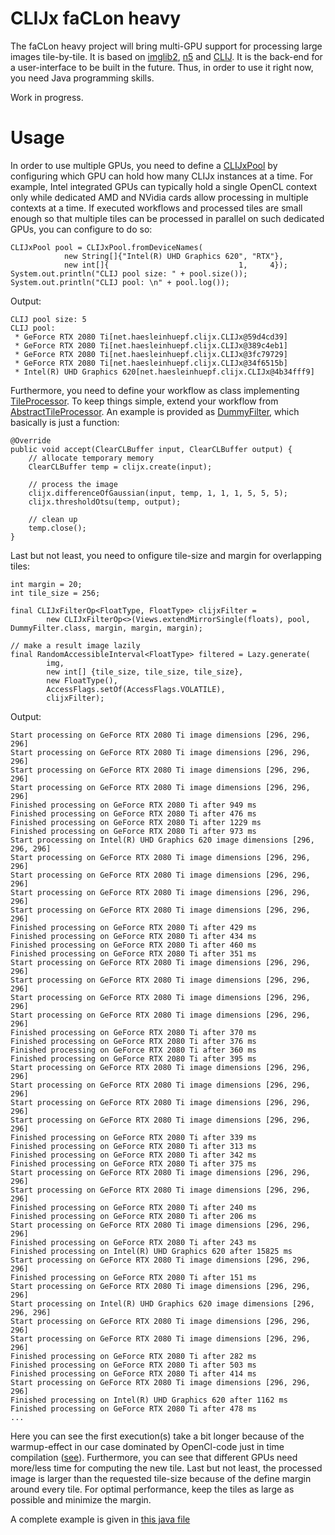 # CLIJx faCLon heavy
The faCLon heavy project will bring multi-GPU support for processing large images tile-by-tile. It is based on [imglib2](https://github.com/imglib), [n5](https://github.com/saalfeldlab/n5) and [CLIJ](https://clij.github.io).
It is the back-end for a user-interface to be built in the future. 
Thus, in order to use it right now, you need Java programming skills.

Work in progress.

# Usage
In order to use multiple GPUs, you need to define a [CLIJxPool](https://github.com/clij/clijx-faclon-heavy/blob/master/src/main/java/net/haesleinhuepf/clijx/faclonheavy/CLIJxPool.java) by configuring which GPU can hold how many CLIJx instances at a time.
For example, Intel integrated GPUs can typically hold a single OpenCL context only while dedicated AMD and NVidia cards
allow processing in multiple contexts at a time. If executed workflows and processed tiles are small enough so that 
multiple tiles can be processed in parallel on such dedicated GPUs, you can configure to do so:

```
CLIJxPool pool = CLIJxPool.fromDeviceNames(
            new String[]{"Intel(R) UHD Graphics 620", "RTX"},
            new int[]{                             1,     4});
System.out.println("CLIJ pool size: " + pool.size());
System.out.println("CLIJ pool: \n" + pool.log());
```
Output:
```
CLIJ pool size: 5
CLIJ pool: 
 * GeForce RTX 2080 Ti[net.haesleinhuepf.clijx.CLIJx@59d4cd39]
 * GeForce RTX 2080 Ti[net.haesleinhuepf.clijx.CLIJx@389c4eb1]
 * GeForce RTX 2080 Ti[net.haesleinhuepf.clijx.CLIJx@3fc79729]
 * GeForce RTX 2080 Ti[net.haesleinhuepf.clijx.CLIJx@34f6515b]
 * Intel(R) UHD Graphics 620[net.haesleinhuepf.clijx.CLIJx@4b34fff9]
```

Furthermore, you need to define your workflow as class implementing [TileProcessor](https://github.com/clij/clijx-faclon-heavy/blob/master/src/main/java/net/haesleinhuepf/clijx/faclonheavy/TileProcessor.java). 
To keep things simple, extend your workflow from [AbstractTileProcessor](https://github.com/clij/clijx-faclon-heavy/blob/master/src/main/java/net/haesleinhuepf/clijx/faclonheavy/AbstractTileProcessor.java).
An example is provided as [DummyFilter](https://github.com/clij/clijx-faclon-heavy/blob/master/src/main/java/net/haesleinhuepf/clijx/faclonheavy/implementations/DummyFilter.java), which basically is just a function:
```
@Override
public void accept(ClearCLBuffer input, ClearCLBuffer output) {
    // allocate temporary memory
    ClearCLBuffer temp = clijx.create(input);

    // process the image
    clijx.differenceOfGaussian(input, temp, 1, 1, 1, 5, 5, 5);
    clijx.thresholdOtsu(temp, output);

    // clean up
    temp.close();
}
```

Last but not least, you need to onfigure tile-size and margin for overlapping tiles:
```
int margin = 20;
int tile_size = 256;

final CLIJxFilterOp<FloatType, FloatType> clijxFilter =
        new CLIJxFilterOp<>(Views.extendMirrorSingle(floats), pool, DummyFilter.class, margin, margin, margin);

// make a result image lazily
final RandomAccessibleInterval<FloatType> filtered = Lazy.generate(
        img,
        new int[] {tile_size, tile_size, tile_size},
        new FloatType(),
        AccessFlags.setOf(AccessFlags.VOLATILE),
        clijxFilter);
```
Output:
```
Start processing on GeForce RTX 2080 Ti image dimensions [296, 296, 296]
Start processing on GeForce RTX 2080 Ti image dimensions [296, 296, 296]
Start processing on GeForce RTX 2080 Ti image dimensions [296, 296, 296]
Start processing on GeForce RTX 2080 Ti image dimensions [296, 296, 296]
Finished processing on GeForce RTX 2080 Ti after 949 ms
Finished processing on GeForce RTX 2080 Ti after 476 ms
Finished processing on GeForce RTX 2080 Ti after 1229 ms
Finished processing on GeForce RTX 2080 Ti after 973 ms
Start processing on Intel(R) UHD Graphics 620 image dimensions [296, 296, 296]
Start processing on GeForce RTX 2080 Ti image dimensions [296, 296, 296]
Start processing on GeForce RTX 2080 Ti image dimensions [296, 296, 296]
Start processing on GeForce RTX 2080 Ti image dimensions [296, 296, 296]
Start processing on GeForce RTX 2080 Ti image dimensions [296, 296, 296]
Finished processing on GeForce RTX 2080 Ti after 429 ms
Finished processing on GeForce RTX 2080 Ti after 434 ms
Finished processing on GeForce RTX 2080 Ti after 460 ms
Finished processing on GeForce RTX 2080 Ti after 351 ms
Start processing on GeForce RTX 2080 Ti image dimensions [296, 296, 296]
Start processing on GeForce RTX 2080 Ti image dimensions [296, 296, 296]
Start processing on GeForce RTX 2080 Ti image dimensions [296, 296, 296]
Start processing on GeForce RTX 2080 Ti image dimensions [296, 296, 296]
Finished processing on GeForce RTX 2080 Ti after 370 ms
Finished processing on GeForce RTX 2080 Ti after 376 ms
Finished processing on GeForce RTX 2080 Ti after 360 ms
Finished processing on GeForce RTX 2080 Ti after 395 ms
Start processing on GeForce RTX 2080 Ti image dimensions [296, 296, 296]
Start processing on GeForce RTX 2080 Ti image dimensions [296, 296, 296]
Start processing on GeForce RTX 2080 Ti image dimensions [296, 296, 296]
Start processing on GeForce RTX 2080 Ti image dimensions [296, 296, 296]
Finished processing on GeForce RTX 2080 Ti after 339 ms
Finished processing on GeForce RTX 2080 Ti after 313 ms
Finished processing on GeForce RTX 2080 Ti after 342 ms
Finished processing on GeForce RTX 2080 Ti after 375 ms
Start processing on GeForce RTX 2080 Ti image dimensions [296, 296, 296]
Start processing on GeForce RTX 2080 Ti image dimensions [296, 296, 296]
Finished processing on GeForce RTX 2080 Ti after 240 ms
Finished processing on GeForce RTX 2080 Ti after 206 ms
Start processing on GeForce RTX 2080 Ti image dimensions [296, 296, 296]
Finished processing on GeForce RTX 2080 Ti after 243 ms
Finished processing on Intel(R) UHD Graphics 620 after 15825 ms
Start processing on GeForce RTX 2080 Ti image dimensions [296, 296, 296]
Finished processing on GeForce RTX 2080 Ti after 151 ms
Start processing on GeForce RTX 2080 Ti image dimensions [296, 296, 296]
Start processing on Intel(R) UHD Graphics 620 image dimensions [296, 296, 296]
Start processing on GeForce RTX 2080 Ti image dimensions [296, 296, 296]
Start processing on GeForce RTX 2080 Ti image dimensions [296, 296, 296]
Finished processing on GeForce RTX 2080 Ti after 282 ms
Finished processing on GeForce RTX 2080 Ti after 503 ms
Finished processing on GeForce RTX 2080 Ti after 414 ms
Start processing on GeForce RTX 2080 Ti image dimensions [296, 296, 296]
Finished processing on Intel(R) UHD Graphics 620 after 1162 ms
Finished processing on GeForce RTX 2080 Ti after 478 ms
...
```
Here you can see the first execution(s) take a bit longer because of the warmup-effect in our case dominated by OpenCl-code just in time compilation ([see](https://arxiv.org/ftp/arxiv/papers/2008/2008.11799.pdf)).
Furthermore, you can see that different GPUs need more/less time for computing the new tile.
Last but not least, the processed image is larger than the requested tile-size because of the define margin around every tile.
For optimal performance, keep the tiles as large as possible and minimize the margin.

A complete example is given in [this java file](https://github.com/clij/clijx-faclon-heavy/blob/master/src/test/java/net/haesleinhuepf/clijx/faclonheavy/Tutorial.java)
